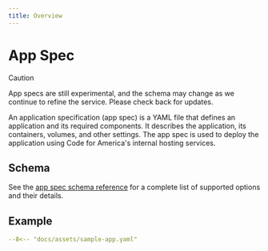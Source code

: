 ```yaml
---
title: Overview
---
```

# App Spec

> [!CAUTION]
> App specs are still experimental, and the schema may change as we continue to
> refine the service. Please check back for updates.

An application specification (app spec) is a YAML file that defines an
application and its required components. It describes the application, its
containers, volumes, and other settings. The app spec is used to deploy the
application using Code for America's internal hosting services.

## Schema

See the [app spec schema reference][reference] for a complete list of
supported options and their details.

## Example

```yaml title="app.yaml"
--8<-- "docs/assets/sample-app.yaml"
```

[reference]: reference.md
